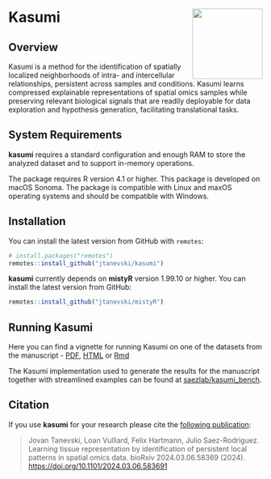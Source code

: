 # Kasumi <img src="https://www.dropbox.com/scl/fi/gpnvjqsumo5nxeo0kzfmz/kasumi_badge.png?rlkey=6gda70ivmy5biml7qnaujx1ai&amp;raw=1" align="right" height="139"/>

<!-- badges: start -->

<!-- badges: end -->

## Overview

Kasumi is a method for the identification of spatially localized neighborhoods of intra- and intercellular relationships, persistent across samples and conditions. Kasumi learns compressed explainable representations of spatial omics samples while preserving relevant biological signals that are readily deployable for data exploration and hypothesis generation, facilitating translational tasks.

## System Requirements

**kasumi** requires a standard configuration and enough RAM to store the analyzed dataset and to support in-memory operations.

The package requires R version 4.1 or higher. This package is developed on macOS Sonoma. The package is compatible with Linux and maxOS operating systems and should be compatible with Windows.

## Installation

You can install the latest version from GitHub with `remotes`:

``` r
# install.packages("remotes")
remotes::install_github("jtanevski/kasumi")
```

**kasumi** currently depends on **mistyR** version 1.99.10 or higher. You can install the latest version from GitHub:

``` r
remotes::install_github("jtanevski/mistyR")
```

## Running Kasumi

Here you can find a vignette for running Kasumi on one of the datasets from the manuscript - [PDF](vignettes/CTCL.pdf), [HTML](vignettes/CTCL.html) or [Rmd](vignettes/CTCL.Rmd)

The Kasumi implementation used to generate the results for the manuscript together with streamlined examples can be found at [saezlab/kasumi_bench](https://github.com/saezlab/kasumi_bench).

## Citation

If you use **kasumi** for your research please cite the [following publication](https://doi.org/10.1101/2024.03.06.583691):

> Jovan Tanevski, Loan Vulliard, Felix Hartmann, Julio Saez-Rodriguez. Learning tissue representation by identification of persistent local patterns in spatial omics data. bioRxiv 2024.03.06.58369 (2024). <https://doi.org/10.1101/2024.03.06.583691>
